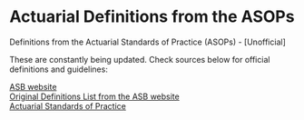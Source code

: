 Actuarial Definitions from the ASOPs
====================================

Definitions from the Actuarial Standards of Practice (ASOPs) - [Unofficial] 

These are constantly being updated. Check sources below for official definitions and guidelines:

[ASB website](http://www.actuarialstandardsboard.org/)  
[Original Definitions List from the ASB website](http://www.actuarialstandardsboard.org/pdf/definitions.pdf)  
[Actuarial Standards of Practice](http://www.actuarialstandardsboard.org/asops.asp)  

